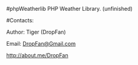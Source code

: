 #phpWeatherlib
PHP Weather Library. (unfinished)

#Contacts:

Author: Tiger (DropFan)

Email: DropFan@Gmail.com

http://about.me/DropFan
